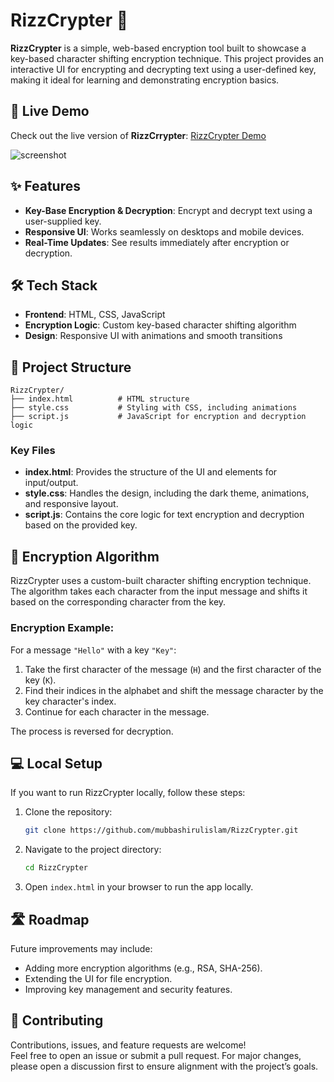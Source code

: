 

# RizzCrypter 🔐

**RizzCrypter** is a simple, web-based encryption tool built to showcase a key-based character shifting encryption technique. This project provides an interactive UI for encrypting and decrypting text using a user-defined key, making it ideal for learning and demonstrating encryption basics.

## 🚀 Live Demo

Check out the live version of **RizzCrrypter**: [RizzCrypter Demo](https://mubbashirulislam.github.io/RizzCrypter/)


![screenshot](Screenshot.png)

## ✨ Features

- **Key-Base Encryption & Decryption**: Encrypt and decrypt text using a user-supplied key.
- **Responsive UI**: Works seamlessly on desktops and mobile devices.
- **Real-Time Updates**: See results immediately after encryption or decryption.

## 🛠️ Tech Stack

- **Frontend**: HTML, CSS, JavaScript
- **Encryption Logic**: Custom key-based character shifting algorithm
- **Design**: Responsive UI with animations and smooth transitions

## 📂 Project Structure

```
RizzCrypter/
├── index.html          # HTML structure
├── style.css           # Styling with CSS, including animations
├── script.js           # JavaScript for encryption and decryption logic
```

### Key Files
- **index.html**: Provides the structure of the UI and elements for input/output.
- **style.css**: Handles the design, including the dark theme, animations, and responsive layout.
- **script.js**: Contains the core logic for text encryption and decryption based on the provided key.

## 🔐 Encryption Algorithm

RizzCrypter uses a custom-built character shifting encryption technique. The algorithm takes each character from the input message and shifts it based on the corresponding character from the key.

### Encryption Example:

For a message `"Hello"` with a key `"Key"`:

1. Take the first character of the message (`H`) and the first character of the key (`K`).
2. Find their indices in the alphabet and shift the message character by the key character's index.
3. Continue for each character in the message.

The process is reversed for decryption.

## 💻 Local Setup

If you want to run RizzCrypter locally, follow these steps:

1. Clone the repository:
   ```bash
   git clone https://github.com/mubbashirulislam/RizzCrypter.git
   ```

2. Navigate to the project directory:
   ```bash
   cd RizzCrypter
   ```

3. Open `index.html` in your browser to run the app locally.

## 🛣️ Roadmap

Future improvements may include:

- Adding more encryption algorithms (e.g., RSA, SHA-256).
- Extending the UI for file encryption.
- Improving key management and security features.

## 🤝 Contributing

Contributions, issues, and feature requests are welcome!  
Feel free to open an issue or submit a pull request. For major changes, please open a discussion first to ensure alignment with the project’s goals.

